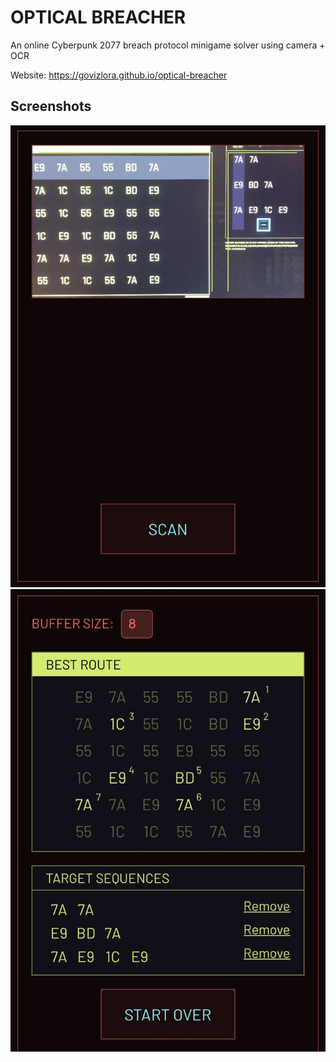 # OPTICAL BREACHER

An online Cyberpunk 2077 breach protocol minigame solver using camera + OCR

Website: https://govizlora.github.io/optical-breacher

## Screenshots
![Screenshot 1](assets/sc1.PNG)
![Screenshot 2](assets/sc2.PNG)
